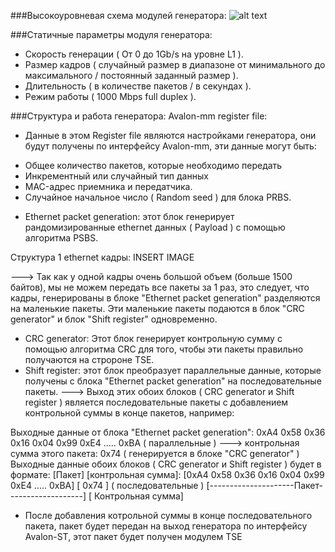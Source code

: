 ###Высокоуровневая схема модулей генератора:
![alt text](https://github.com/padung99/Metrotek_LAB4/blob/main/eth_pkt_gen.png?raw=true)

###Статичные параметры модуля генератора:
+ Скорость генерации ( От 0 до 1Gb/s на уровне L1 ).
+ Размер кадров ( случайный размер в диапазоне от минимального до максимального / постоянный заданный размер ).
+ Длительность ( в количестве пакетов / в секундах ).
+ Режим работы ( 1000 Mbps full duplex ).

###Структура и работа генератора:
Avalon-mm register file:
- Данные в этом Register file являются настройками генератора, они будут получены по интерфейсу Avalon-mm, эти данные могут быть:
+ Общее количество пакетов, которые необходимо передать
+ Инкрементный или случайный тип данных
+ MAC-адрес приемника и передатчика.
+ Случайное начальное число ( Random seed ) для блока PRBS.
  
- Ethernet packet generation: этот блок генерирует рандомизированные ethernet данных ( Payload ) с помощью алгоритма PSBS.

Структура 1 ethernet кадры: INSERT IMAGE

---> Так как у одной кадры очень большой объем (больше 1500 байтов), мы не можем передать все пакеты за 1 раз, это следует, что кадры, генерированы в блоке "Ethernet packet generation" разделяются на маленькие пакеты. Эти маленькие пакеты подаются в блок "CRC generator" и блок "Shift register" одновременно.

- CRC generator: Этот блок генерирует контрольную сумму с помощью алгоритма CRC для того, чтобы эти пакеты правильно получаются на стророне TSE.
- Shift register: этот блок преобразует параллельные данные, которые получены с блока "Ethernet packet generation" на последовательные пакеты.
---> Выход этих обоих блоков ( CRC generator и Shift register ) является последовательные пакеты с добавлением контрольной суммы в конце пакетов, например:

Выходные данные от блока "Ethernet packet generation": 0xA4 0x58 0x36 0x16 0x04 0x99 0xE4 ..... 0xBA ( параллельные )
---> контрольная сумма этого пакета:  0x74 ( генерируется в блоке "CRC generator" )
Выходные данные обоих блоков ( CRC generator и Shift register ) будет в формате: [Пакет] [контрольная сумма]:
[0xA4 0x58 0x36 0x16 0x04 0x99 0xE4 ..... 0xBA] [       0x74       ]    ( последовательные )
[---------------------Пакет-------------------] [ Контрольная сумма]

- После добавления котрольной суммы в конце последовательного пакета, пакет будет передан на выход генератора по интерфейсу Avalon-ST, этот пакет будет получен модулем TSE

